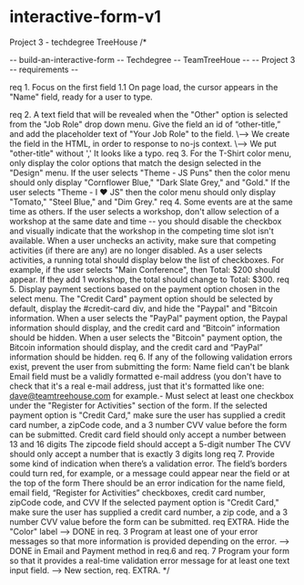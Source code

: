 # interactive-form-v1
Project 3 - techdegree TreeHouse
/*

-- build-an-interactive-form -- Techdegree -- TeamTreeHoue --
 -- Project 3 -- requirements --

req 1.  Focus on the first field
        1.1 On page load, the cursor appears in the "Name" field, ready for a user to type.
        
req 2.  A text field that will be revealed when the "Other" option is selected from the "Job Role" drop down menu.
        Give the field an id of “other-title,” and add the placeholder text of "Your Job Role" to the field.
            \\--> We create the field in the HTML, in order to response to no-js context.
            \\--> We put "other-title" without ',' It looks like a typo.
req 3.  For the T-Shirt color menu, only display the color options that match the design selected in the "Design" menu.
            If the user selects "Theme - JS Puns"
                then the color menu should only display "Cornflower Blue," "Dark Slate Grey," and "Gold."
            If the user selects "Theme - I ♥ JS"
                then the color menu should only display "Tomato," "Steel Blue," and "Dim Grey."
req 4.  Some events are at the same time as others. If the user selects a workshop, don't allow selection of a workshop
            at the same date and time -- you should disable the checkbox and visually indicate that the workshop in the competing time slot isn't available.
            When a user unchecks an activity, make sure that competing activities (if there are any) are no longer disabled.
            As a user selects activities, a running total should display below the list of checkboxes. For example, if the user selects "Main Conference", then Total: $200 should appear. If they add 1 workshop, the total should change to Total: $300.
req 5.  Display payment sections based on the payment option chosen in the select menu.
            The "Credit Card" payment option should be selected by default, display the #credit-card div, and hide the "Paypal" and "Bitcoin information.
            When a user selects the "PayPal" payment option, the Paypal information should display, and the credit card and “Bitcoin” information should be hidden.
            When a user selects the "Bitcoin" payment option, the Bitcoin information should display, and the credit card and “PayPal” information should be hidden.
req 6.  If any of the following validation errors exist, prevent the user from submitting the form:
            Name field can't be blank
            Email field must be a validly formatted e-mail address (you don't have to check that it's a real e-mail address, just that it's formatted like one: dave@teamtreehouse.com for example.-
            Must select at least one checkbox under the "Register for Activities" section of the form.
            If the selected payment option is "Credit Card," make sure the user has supplied a credit card number, a zipCode code, and a 3 number CVV value before the form can be submitted.
            Credit card field should only accept a number between 13 and 16 digits
            The zipcode field should accept a 5-digit number
            The CVV should only accept a number that is exactly 3 digits long
req 7. Provide some kind of indication when there’s a validation error.
            The field’s borders could turn red, for example, or a message could appear near the field or at the top of the form
            There should be an error indication for the name field, email field, “Register for Activities” checkboxes, credit card number, zipCode code, and CVV
            If the selected payment option is "Credit Card," make sure the user has supplied a credit card number, a zip code, and a 3 number CVV value before the form can be submitted.
req EXTRA.  Hide the "Color" label --> DONE in req. 3
            Program at least one of your error messages so that more information is provided depending on the error.
                --> DONE in Email and Payment method in req.6 and req. 7
            Program your form so that it provides a real-time validation error message for at least one text input field.
                --> New section, req. EXTRA.
*/
